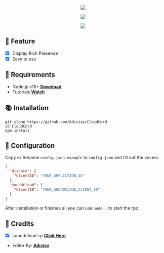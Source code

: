 <p align="center">
<img src="https://capsule-render.vercel.app/api?type=waving&color=gradient&height=200&section=header&text=CloudCord&fontSize=80&fontAlignY=35&animation=twinkling&fontColor=gradient"/> </a> 
</p>

<p align="center"> 
  <a href="https://discord.gg/SNG3dh3MbR" target="_blank"> <img src="https://discordapp.com/api/guilds/903043706410643496/widget.png?style=banner2"/> </a> 
</p>

<p align="center"> 
  <a href="https://ko-fi.com/nanotect" target="_blank"> <img src="https://ko-fi.com/img/githubbutton_sm.svg"/> </a> 
</p>

## 📑 Feature
- [x] Display Rich Presence
- [x] Easy to use

## 📎 Requirements

- Node.js v16+ **[Download](https://nodejs.org/en/download/)**
- Tutorials **[Watch](https://github.com/Adivise/CloudCord)**

## 📚 Installation

```
git clone https://github.com/Adivise/CloudCord
cd CloudCord
npm install
```


## 📄 Configuration

Copy or Rename `config.json.example` to `config.json` and fill out the values:

```json
{
  "discord": {
    "ClientID": "YOUR_APPLICTION_ID"
  },
  "soundcloud": {
    "ClientID": "YOUR_SOUNDCLOUD_CLIENT_ID"
  }
}
```

After installation or finishes all you can use `node .` to start the rpc.

## 🤖 Credits

- [x] soundcloud-rp **[Click Here](https://github.com/demaisj/soundcloud-rp)**
- Editor By: **[Adivise](https://github.com/Adivise)**
